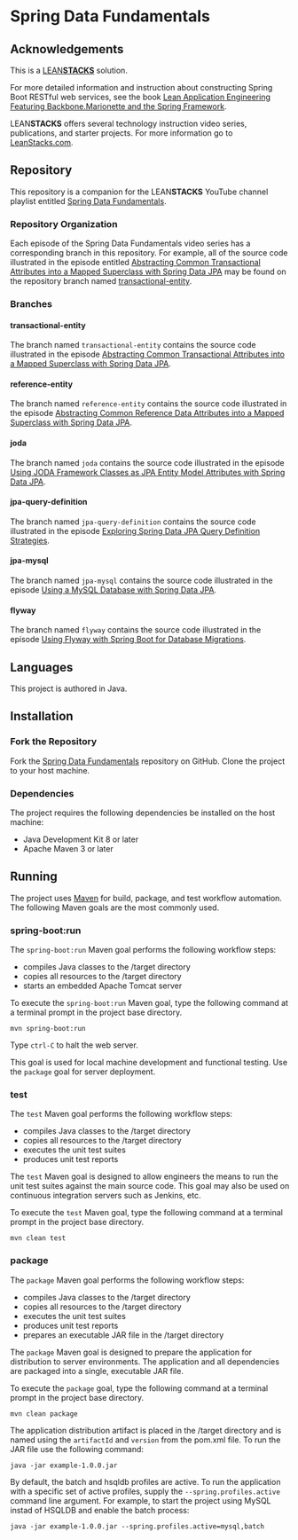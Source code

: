 # Spring Data Fundamentals

## Acknowledgements

This is a [LEAN**STACKS**](http://www.leanstacks.com) solution.

For more detailed information and instruction about constructing Spring Boot RESTful web services, see the book [Lean Application Engineering Featuring Backbone.Marionette and the Spring Framework](https://leanpub.com/leanstacks-marionette-spring).

LEAN**STACKS** offers several technology instruction video series, publications, and starter projects.  For more information go to [LeanStacks.com](http://www.leanstacks.com/).

## Repository

This repository is a companion for the LEAN**STACKS** YouTube channel playlist entitled [Spring Data Fundamentals](https://www.youtube.com/playlist?list=PLGDwUiT1wr693flGbjtm0WoB_722X6lNc).

### Repository Organization

Each episode of the Spring Data Fundamentals video series has a corresponding branch in this repository.  For example, all of the source code illustrated in the episode entitled [Abstracting Common Transactional Attributes into a Mapped Superclass with Spring Data JPA](https://youtu.be/_s6THdyyfN8?list=PLGDwUiT1wr693flGbjtm0WoB_722X6lNc) may be found on the repository branch named [transactional-entity](https://github.com/mwarman/spring-data-fundamentals/tree/transactional-entity).

### Branches

#### transactional-entity

The branch named `transactional-entity` contains the source code illustrated in the episode [Abstracting Common Transactional Attributes into a Mapped Superclass with Spring Data JPA](https://youtu.be/_s6THdyyfN8?list=PLGDwUiT1wr693flGbjtm0WoB_722X6lNc).

#### reference-entity

The branch named `reference-entity` contains the source code illustrated in the episode [Abstracting Common Reference Data Attributes into a Mapped Superclass with Spring Data JPA](https://youtu.be/xfgwrJmF8nY?list=PLGDwUiT1wr693flGbjtm0WoB_722X6lNc).

#### joda

The branch named `joda` contains the source code illustrated in the episode [Using JODA Framework Classes as JPA Entity Model Attributes with Spring Data JPA](https://youtu.be/OcKtf_-K5cc?list=PLGDwUiT1wr693flGbjtm0WoB_722X6lNc).

#### jpa-query-definition

The branch named `jpa-query-definition` contains the source code illustrated in the episode [Exploring Spring Data JPA Query Definition Strategies](https://youtu.be/S5vZP_03ENY?list=PLGDwUiT1wr693flGbjtm0WoB_722X6lNc).

#### jpa-mysql

The branch named `jpa-mysql` contains the source code illustrated in the episode [Using a MySQL Database with Spring Data JPA](https://youtu.be/wjpeKiTiuRE?list=PLGDwUiT1wr693flGbjtm0WoB_722X6lNc).

#### flyway

The branch named `flyway` contains the source code illustrated in the episode [Using Flyway with Spring Boot for Database Migrations](https://youtu.be/5JUJHHc4KZc?list=PLGDwUiT1wr693flGbjtm0WoB_722X6lNc).


## Languages

This project is authored in Java.

## Installation

### Fork the Repository

Fork the [Spring Data Fundamentals](https://github.com/mwarman/spring-data-fundamentals) repository on GitHub.  Clone the project to your host machine.

### Dependencies

The project requires the following dependencies be installed on the host machine:

* Java Development Kit 8 or later
* Apache Maven 3 or later

## Running

The project uses [Maven](http://maven.apache.org/) for build, package, and test workflow automation.  The following Maven goals are the most commonly used.

### spring-boot:run

The `spring-boot:run` Maven goal performs the following workflow steps:

* compiles Java classes to the /target directory
* copies all resources to the /target directory
* starts an embedded Apache Tomcat server

To execute the `spring-boot:run` Maven goal, type the following command at a terminal prompt in the project base directory.

```
mvn spring-boot:run
```

Type `ctrl-C` to halt the web server.

This goal is used for local machine development and functional testing.  Use the `package` goal for server deployment.

### test

The `test` Maven goal performs the following workflow steps:

* compiles Java classes to the /target directory
* copies all resources to the /target directory
* executes the unit test suites
* produces unit test reports

The `test` Maven goal is designed to allow engineers the means to run the unit test suites against the main source code.  This goal may also be used on continuous integration servers such as Jenkins, etc.

To execute the `test` Maven goal, type the following command at a terminal prompt in the project base directory.

```
mvn clean test
```

### package

The `package` Maven goal performs the following workflow steps:

* compiles Java classes to the /target directory
* copies all resources to the /target directory
* executes the unit test suites
* produces unit test reports
* prepares an executable JAR file in the /target directory

The `package` Maven goal is designed to prepare the application for distribution to server environments.  The application and all dependencies are packaged into a single, executable JAR file.

To execute the `package` goal, type the following command at a terminal prompt in the project base directory.

```
mvn clean package
```

The application distribution artifact is placed in the /target directory and is named using the `artifactId` and `version` from the pom.xml file.  To run the JAR file use the following command:

```
java -jar example-1.0.0.jar
```

By default, the batch and hsqldb profiles are active.  To run the application with a specific set of active profiles, supply the `--spring.profiles.active` command line argument.  For example, to start the project using MySQL instad of HSQLDB and enable the batch process:

```
java -jar example-1.0.0.jar --spring.profiles.active=mysql,batch
```

